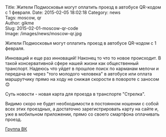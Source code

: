 Title: Жители Подмосковья могут оплатить проезд в автобусе QR-кодом с 1 февраля. 
Date: 2015-02-05 18:02:18 
Category: news  
Tags: moscow, qr  
Author: gikme  
Slug: 2015-02-01-moscow-qr-code  
Image: /images/news/moscow-qr.jpg  

Жители Подмосковья могут оплатить проезд в автобусе QR-кодом с 1 февраля.

Инноваций и еще раз инноваций! Наконец то что то новое происходит. В такой консервативной сфере нашей жизни как общественный транспорт. Надеюсь что уйдет в прошлое поиск по карманам мелочи и передача ее через "того молодого человека" в автобусе или оплата маршрутчику прямо на ходу не снижая скорости в повороте с заносом 😊

Суть новости - новая карта для проезда в транспорте "Стрелка".

Видимо скоро не будет необходимости в постоянном ношении с собой всех этих проездных, а достаточно зарегистрировать карту на сайте и, уже в мобильном приложении, прямо со своего смартфона оплачивать проезд. 

[Группа ВК](https://vk.com/etkstrelka)
